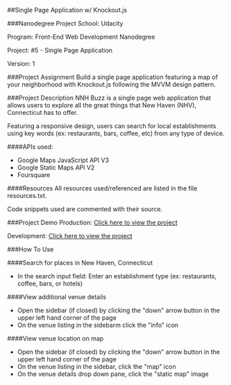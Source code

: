 ##Single Page Application w/ Knockout.js

###Nanodegree Project
School: Udacity

Program: Front-End Web Development Nanodegree

Project: #5 - Single Page Application

Version: 1

###Project Assignment
Build a single page application featuring a map of your neighborhood with Knockout.js following the MVVM design pattern.

###Project Description
NNH Buzz is a single page web application that allows users to explore all the great things that New Haven (NHV), Connecticut has to offer.

Featuring a responsive design, users can search for local establishments using key words (ex: restaurants, bars, coffee, etc) from any type of device.

####APIs used:
* Google Maps JavaScript API V3
* Google Static Maps API V2
* Foursquare

####Resources
All resources used/referenced are listed in the file resources.txt.

Code snippets used are commented with their source.

###Project Demo
Production: [Click here to view the project](http://joelcolucci.com/newhaven-buzz/build)

Development: [Click here to view the project](http://joelcolucci.com/newhaven-buzz)

###How To Use

####Search for places in New Haven, Connecticut
* In the search input field: Enter an establishment type (ex: restaurants, coffee, bars, or hotels)

####View additional venue details
* Open the sidebar (if closed) by clicking the "down" arrow button in the upper left hand corner of the page
* On the venue listing in the sidebarm click the "info" icon

####View venue location on map
* Open the sidebar (if closed) by clicking the "down" arrow button in the upper left hand corner of the page
* On the venue listing in the sidebar, click the "map" icon
* On the venue details drop down pane, click the "static map" image

